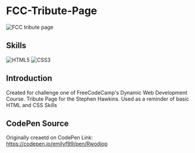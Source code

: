 # FCC-Tribute-Page
![FCC tribute page](https://user-images.githubusercontent.com/72047699/122664478-8d8d9600-d199-11eb-87e5-36879206d559.png)

## Skills
![HTML5](https://img.shields.io/badge/html5-%23E34F26.svg?style=for-the-badge&logo=html5&logoColor=white)
![CSS3](https://img.shields.io/badge/css3-%231572B6.svg?style=for-the-badge&logo=css3&logoColor=white)

## Introduction
Created for challenge one of FreeCodeCamp's Dynamic Web Development Course.
Tribute Page for the Stephen Hawkins.
Used as a reminder of basic HTML and CSS Skills

## CodePen Source
Originally creaetd on CodePen Link: https://codepen.io/emilyf99/pen/Rwodjop


